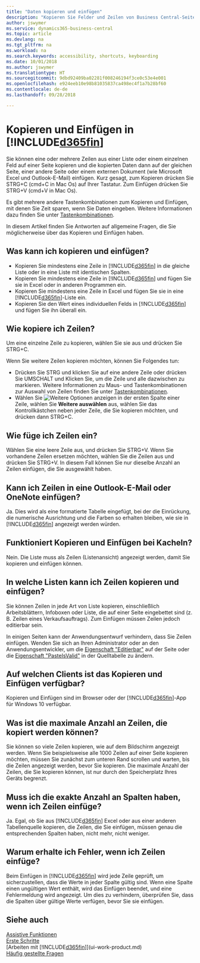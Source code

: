```yaml
---
title: "Daten kopieren und einfügen"
description: "Kopieren Sie Felder und Zeilen von Business Central-Seiten und fügen Sie sie an anderer Stelle ein"
author: jswymer
ms.service: dynamics365-business-central
ms.topic: article
ms.devlang: na
ms.tgt_pltfrm: na
ms.workload: na
ms.search.keywords: accessibility, shortcuts, keyboarding
ms.date: 10/01/2018
ms.author: jswymer
ms.translationtype: HT
ms.sourcegitcommit: 9dbd92409ba02281f008246194f3ce0c53e4e001
ms.openlocfilehash: e924eeb10e98b81035837ca498ec4f1a7b28bf60
ms.contentlocale: de-de
ms.lasthandoff: 09/28/2018

---
```


# <a name="copying-and-pasting-in-included365finincludesd365finmdmd"></a>Kopieren und Einfügen in [!INCLUDE[d365fin](includes/d365fin_md.md)]
Sie können eine oder mehrere Zeilen aus einer Liste oder einem einzelnen Feld auf einer Seite kopieren und die kopierten Daten dann auf der gleichen Seite, einer andere Seite oder einem externen Dokument (wie Microsoft Excel und Outlook-E-Mail) einfügen. Kurz gesagt, zum Kopieren drücken Sie STRG+C (cmd+C in Mac Os) auf Ihrer Tastatur. Zum Einfügen drücken Sie STRG+V (cmd+V in Mac Os).

Es gibt mehrere andere Tastenkombinationen zum Kopieren und Einfügen, mit denen Sie Zeit sparen, wenn Sie Daten eingeben. Weitere Informationen dazu finden Sie unter [Tastenkombinationen](keyboard-shortcuts.md#CopyRows).

In diesem Artikel finden Sie Antworten auf allgemeine Fragen, die Sie möglicherweise über das Kopieren und Einfügen haben.  

## <a name="what-can-i-copy-and-paste"></a>Was kann ich kopieren und einfügen?
-   Kopieren Sie mindestens eine Zeile in [!INCLUDE[d365fin](includes/d365fin_md.md)] in die gleiche Liste oder in eine Liste mit identischen Spalten.
-   Kopieren Sie mindestens eine Zeile in [!INCLUDE[d365fin](includes/d365fin_md.md)] und fügen Sie sie in Excel oder in anderen Programmen ein.
-   Kopieren Sie mindestens eine Zeile in Excel und fügen Sie sie in eine [!INCLUDE[d365fin](includes/d365fin_md.md)]-Liste ein.
-   Kopieren Sie den Wert eines individuellen Felds in [!INCLUDE[d365fin](includes/d365fin_md.md)] und fügen Sie ihn überall ein.

## <a name="how-do-i-copy-rows"></a>Wie kopiere ich Zeilen?
Um eine einzelne Zeile zu kopieren, wählen Sie sie aus und drücken Sie STRG+C.

Wenn Sie weitere Zeilen kopieren möchten, können Sie Folgendes tun:
-   Drücken Sie STRG und klicken Sie auf eine andere Zeile oder drücken Sie UMSCHALT und Klicken Sie, um die Zeile und alle dazwischen zu markieren. Weitere Informationen zu Maus- und Tastenkombinationen zur Auswahl von Zeilen finden Sie unter [Tastenkombinationen](keyboard-shortcuts.md#CopyRows).
-   Wählen Sie ![Weitere Optionen anzeigen](media/show-more-options-icon.png "Wietere Optionen anzeigen-Symbol") in der ersten Spalte einer Zeile, wählen Sie **Weitere auswählen** aus, wählen Sie das Kontrollkästchen neben jeder Zeile, die Sie kopieren möchten, und drücken dann STRG+C.

## <a name="how-do-i-paste-rows"></a>Wie füge ich Zeilen ein?
Wählen Sie eine leere Zeile aus, und drücken Sie STRG+V. Wenn Sie vorhandene Zeilen ersetzen möchten, wählen Sie die Zeilen aus und drücken Sie STRG+V. In diesem Fall können Sie nur dieselbe Anzahl an Zeilen einfügen, die Sie ausgewählt haben.

<!-- Rows are pasted directly where your cursor is located. If you paste into an empty line, any existing subsequent lines will be moved after the pasted lines. If you paste into an existing line or lines, this will be overwritten.-->

## <a name="can-i-paste-rows-into-an-outlook-email-or-onenote"></a>Kann ich Zeilen in eine Outlook-E-Mail oder OneNote einfügen?
Ja. Dies wird als eine formatierte Tabelle eingefügt, bei der die Einrückung, die numerische Ausrichtung und die Farben so erhalten bleiben, wie sie in [!INCLUDE[d365fin](includes/d365fin_md.md)] angezeigt werden würden.

## <a name="does-copy-and-paste-work-with-tiles"></a>Funktioniert Kopieren und Einfügen bei Kacheln?
Nein. Die Liste muss als Zeilen (Listenansicht) angezeigt werden, damit Sie kopieren und einfügen können.

## <a name="in-which-lists-can-i-copy-and-paste-rows"></a>In welche Listen kann ich Zeilen kopieren und einfügen?
Sie können Zeilen in jede Art von Liste kopieren, einschließlich Arbeitsblättern, Infoboxen oder Liste, die auf einer Seite eingebettet sind (z. B. Zeilen eines Verkaufsauftrags). Zum Einfügen müssen Zeilen jedoch editierbar sein.

In einigen Seiten kann der Anwendungsentwurf verhindern, dass Sie Zeilen einfügen. Wenden Sie sich an Ihren Administrator oder an den Anwendungsentwickler, um die [Eigenschaft "Editierbar"](https://docs.microsoft.com/en-us/dynamics365/business-central/dev-itpro/developer/properties/devenv-editable-property) auf der Seite oder die [Eigenschaft "PasteIsValid"](https://docs.microsoft.com/en-us/dynamics365/business-central/dev-itpro/developer/properties/devenv-pasteisvalid-property) in der Quelltabelle zu ändern.

## <a name="on-which-clients-is-copy-and-paste-available"></a>Auf welchen Clients ist das Kopieren und Einfügen verfügbar?
Kopieren und Einfügen sind im Browser oder der [!INCLUDE[d365fin](includes/d365fin_md.md)]-App für Windows 10 verfügbar.

## <a name="what-is-the-maximum-number-of-rows-that-can-be-copied"></a>Was ist die maximale Anzahl an Zeilen, die kopiert werden können?
Sie können so viele Zeilen kopieren, wie auf dem Bildschirm angezeigt werden. Wenn Sie beispielsweise alle 1000 Zeilen auf einer Seite kopieren möchten, müssen Sie zunächst zum unteren Rand scrollen und warten, bis die Zeilen angezeigt werden, bevor Sie kopieren. Die maximale Anzahl der Zeilen, die Sie kopieren können, ist nur durch den Speicherplatz Ihres Geräts begrenzt.

## <a name="must-i-have-the-exact-same-number-of-columns-when-pasting-rows"></a>Muss ich die exakte Anzahl an Spalten haben, wenn ich Zeilen einfüge?
Ja. Egal, ob Sie aus [!INCLUDE[d365fin](includes/d365fin_md.md)] Excel oder aus einer anderen Tabellenquelle kopieren, die Zeilen, die Sie einfügen, müssen genau die entsprechenden Spalten haben, nicht mehr, nicht weniger.

## <a name="why-do-i-get-errors-when-pasting-rows"></a>Warum erhalte ich Fehler, wenn ich Zeilen einfüge?
Beim Einfügen in [!INCLUDE[d365fin](includes/d365fin_md.md)] wird jede Zeile geprüft, um sicherzustellen, dass die Werte in jeder Spalte gültig sind. Wenn eine Spalte einen ungültigen Wert enthält, wird das Einfügen beendet, und eine Fehlermeldung wird angezeigt. Um dies zu verhindern, überprüfen Sie, dass die Spalten über gültige Werte verfügen, bevor Sie sie einfügen.


## <a name="see-also"></a>Siehe auch
[Assistive Funktionen](ui-accessibility.md)  
[Erste Schritte](product-get-started.md)  
[Arbeiten mit [!INCLUDE[d365fin](includes/d365fin_md.md)]](ui-work-product.md)  
[Häufig gestellte Fragen](across-faq.md)  

